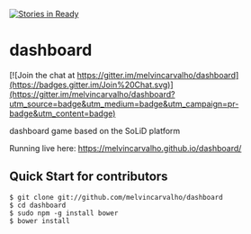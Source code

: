 [![Stories in Ready](https://badge.waffle.io/melvincarvalho/dashboard.png?label=ready&title=Ready)](https://waffle.io/melvincarvalho/dashboard)
# dashboard

[![Join the chat at https://gitter.im/melvincarvalho/dashboard](https://badges.gitter.im/Join%20Chat.svg)](https://gitter.im/melvincarvalho/dashboard?utm_source=badge&utm_medium=badge&utm_campaign=pr-badge&utm_content=badge)

dashboard game based on the SoLiD platform

Running live here: https://melvincarvalho.github.io/dashboard/

Quick Start for contributors
----------------------------

```
$ git clone git://github.com/melvincarvalho/dashboard
$ cd dashboard
$ sudo npm -g install bower
$ bower install
```
